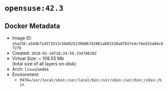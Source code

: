 # `opensuse:42.3`

## Docker Metadata

- Image ID: `sha256:a34db71d573513c5b6025239686742861a083328a87b57e4cf4ed15a04c07279`
- Created: `2018-01-24T18:24:59.33478838Z`
- Virtual Size: ~ 108.55 Mb  
  (total size of all layers on-disk)
- Arch: `linux`/`amd64`
- Environment:
  - `PATH=/usr/local/sbin:/usr/local/bin:/usr/sbin:/usr/bin:/sbin:/bin`
